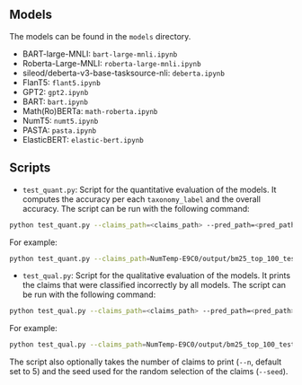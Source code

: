 ## Models

The models can be found in the `models` directory.

 - BART-large-MNLI: `bart-large-mnli.ipynb`
 - Roberta-Large-MNLI: `roberta-large-mnli.ipynb`
 - sileod/deberta-v3-base-tasksource-nli: `deberta.ipynb`
 - FlanT5: `flant5.ipynb`
 - GPT2: `gpt2.ipynb`
 - BART: `bart.ipynb`
 - Math(Ro)BERTa: `math-roberta.ipynb`
 - NumT5: `numt5.ipynb`
 - PASTA: `pasta.ipynb`
 - ElasticBERT: `elastic-bert.ipynb`

## Scripts

 - `test_quant.py`: Script for the quantitative evaluation of the models. It computes the accuracy per each `taxonomy_label` and the overall accuracy.
The script can be run with the following command:
```bash
python test_quant.py --claims_path=<claims_path> --pred_path=<pred_path> --gt_path=<ground_truth_path>
```
For example:
```bash
python test_quant.py --claims_path=NumTemp-E9C0/output/bm25_top_100_test --pred_path=./predictions/predictions_deberta.csv --gt_path=ground_truth.csv
```

 - `test_qual.py`: Script for the qualitative evaluation of the models. It prints the claims that were classified incorrectly by all models.
The script can be run with the following command:
```bash
python test_qual.py --claims_path=<claims_path> --pred_path=<pred_path> --gt_path=<ground_truth_path>
```
For example:
```bash
python test_qual.py --claims_path=NumTemp-E9C0/output/bm25_top_100_test --pred_path=./predictions --gt_path=ground_truth.csv
```

The script also optionally takes the number of claims to print (`--n`, default set to 5) and the seed used for the random selection of the claims (`--seed`).
